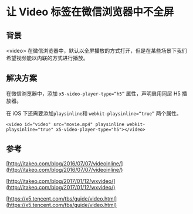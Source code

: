 # 让 Video 标签在微信浏览器中不全屏

## 背景

&lt;video&gt; 在微信浏览器中，默认以全屏播放的方式打开，但是在某些场景下我们希望视频能以内联的方式进行播放。

## 解决方案

在微信浏览器中，添加 `x5-video-player-type=“h5”` 属性，声明启用同层 H5 播放器。

在 iOS 下还需要添加`playsinline`和 `webkit-playsinline=“true”` 两个属性。

```
<video id="video" src="movie.mp4" playsinline webkit-playsinline="true" x5-video-player-type="h5"></video>
```

## 参考

[http://itakeo.com/blog/2016/07/07/videoinline/](http://itakeo.com/blog/2016/07/07/videoinline/)

[http://itakeo.com/blog/2017/01/12/wxvideo/](http://itakeo.com/blog/2017/01/12/wxvideo/)

[https://x5.tencent.com/tbs/guide/video.html](https://x5.tencent.com/tbs/guide/video.html)

